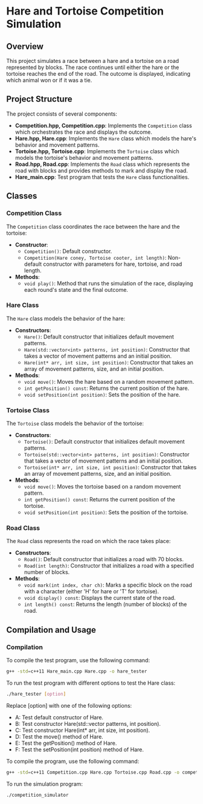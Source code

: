 # Hare and Tortoise Competition Simulation

## Overview
This project simulates a race between a hare and a tortoise on a road represented by blocks. The race continues until either the hare or the tortoise reaches the end of the road. The outcome is displayed, indicating which animal won or if it was a tie.

## Project Structure
The project consists of several components:

- **Competition.hpp, Competition.cpp**: Implements the `Competition` class which orchestrates the race and displays the outcome.
- **Hare.hpp, Hare.cpp**: Implements the `Hare` class which models the hare's behavior and movement patterns.
- **Tortoise.hpp, Tortoise.cpp**: Implements the `Tortoise` class which models the tortoise's behavior and movement patterns.
- **Road.hpp, Road.cpp**: Implements the `Road` class which represents the road with blocks and provides methods to mark and display the road.
- **Hare_main.cpp**: Test program that tests the `Hare` class functionalities.


## Classes

### Competition Class
The `Competition` class coordinates the race between the hare and the tortoise:
- **Constructor**: 
  - `Competition()`: Default constructor.
  - `Competition(Hare coney, Tortoise cooter, int length)`: Non-default constructor with parameters for hare, tortoise, and road length.
- **Methods**:
  - `void play()`: Method that runs the simulation of the race, displaying each round's state and the final outcome.

### Hare Class
The `Hare` class models the behavior of the hare:
- **Constructors**:
  - `Hare()`: Default constructor that initializes default movement patterns.
  - `Hare(std::vector<int> patterns, int position)`: Constructor that takes a vector of movement patterns and an initial position.
  - `Hare(int* arr, int size, int position)`: Constructor that takes an array of movement patterns, size, and an initial position.
- **Methods**:
  - `void move()`: Moves the hare based on a random movement pattern.
  - `int getPosition() const`: Returns the current position of the hare.
  - `void setPosition(int position)`: Sets the position of the hare.

### Tortoise Class
The `Tortoise` class models the behavior of the tortoise:
- **Constructors**:
  - `Tortoise()`: Default constructor that initializes default movement patterns.
  - `Tortoise(std::vector<int> patterns, int position)`: Constructor that takes a vector of movement patterns and an initial position.
  - `Tortoise(int* arr, int size, int position)`: Constructor that takes an array of movement patterns, size, and an initial position.
- **Methods**:
  - `void move()`: Moves the tortoise based on a random movement pattern.
  - `int getPosition() const`: Returns the current position of the tortoise.
  - `void setPosition(int position)`: Sets the position of the tortoise.

### Road Class
The `Road` class represents the road on which the race takes place:
- **Constructors**:
  - `Road()`: Default constructor that initializes a road with 70 blocks.
  - `Road(int length)`: Constructor that initializes a road with a specified number of blocks.
- **Methods**:
  - `void mark(int index, char ch)`: Marks a specific block on the road with a character (either 'H' for hare or 'T' for tortoise).
  - `void display() const`: Displays the current state of the road.
  - `int length() const`: Returns the length (number of blocks) of the road.

## Compilation and Usage

### Compilation
To compile the test program, use the following command:
```bash
g++ -std=c++11 Hare_main.cpp Hare.cpp -o hare_tester
```
To run the test program with different options to test the Hare class:
```bash
./hare_tester [option]
```
Replace [option] with one of the following options:

- A: Test default constructor of Hare.
- B: Test constructor Hare(std::vector<int> patterns, int position).
- C: Test constructor Hare(int* arr, int size, int position).
- D: Test the move() method of Hare.
- E: Test the getPosition() method of Hare.
- F: Test the setPosition(int position) method of Hare.

To compile the program, use the following command:
```bash
g++ -std=c++11 Competition.cpp Hare.cpp Tortoise.cpp Road.cpp -o competition_simulator
```
To run the simulation program:

```bash
./competition_simulator
```
